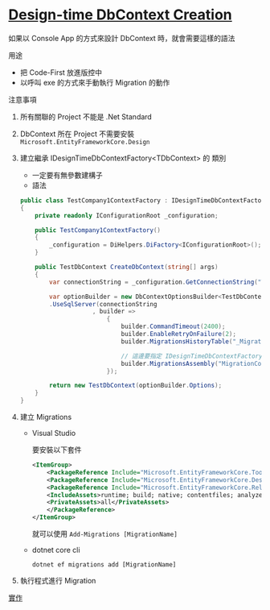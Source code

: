 # [Design-time DbContext Creation](https://docs.microsoft.com/zh-tw/ef/core/miscellaneous/cli/dbcontext-creation)

如果以 Console App 的方式來設計 DbContext 時，就會需要這樣的語法

用途

-   把 Code-First 放進版控中
-   以呼叫 exe 的方式來手動執行 Migration 的動作

注意事項

1. 所有關聯的 Project 不能是 .Net Standard
1. DbContext 所在 Project 不需要安裝 `Microsoft.EntityFrameworkCore.Design`
1. 建立繼承 IDesignTimeDbContextFactory\<TDbContext> 的 類別

    - 一定要有無參數建構子
    - 語法

    ```csharp
    public class TestCompany1ContextFactory : IDesignTimeDbContextFactory<TestDbContext>
    {
        private readonly IConfigurationRoot _configuration;

        public TestCompany1ContextFactory()
        {
            _configuration = DiHelpers.DiFactory<IConfigurationRoot>();
        }

        public TestDbContext CreateDbContext(string[] args)
        {
            var connectionString = _configuration.GetConnectionString("TestCompany1");

            var optionBuilder = new DbContextOptionsBuilder<TestDbContext>()
            .UseSqlServer(connectionString
                        , builder =>
                            {
                                builder.CommandTimeout(2400);
                                builder.EnableRetryOnFailure(2);
                                builder.MigrationsHistoryTable("_MigrationsHistory", "dbo");

                                // 這邊要指定 IDesignTimeDbContextFactory<T> 所在的 Assembly，而不是 DbContext 所在的 Assembly
                                builder.MigrationsAssembly("MigrationConsole");
                            });

            return new TestDbContext(optionBuilder.Options);
        }
    }
    ```

1. 建立 Migrations

    - Visual Studio

        要安裝以下套件

        ```xml
        <ItemGroup>
            <PackageReference Include="Microsoft.EntityFrameworkCore.Tools" Version="3.1.0" />
            <PackageReference Include="Microsoft.EntityFrameworkCore.Design" Version="3.1.0">
            <PackageReference Include="Microsoft.EntityFrameworkCore.Relational" Version="3.1.0" />
            <IncludeAssets>runtime; build; native; contentfiles; analyzers; buildtransitive</IncludeAssets>
            <PrivateAssets>all</PrivateAssets>
            </PackageReference>
        </ItemGroup>
        ```

        就可以使用 `Add-Migrations [MigrationName]`

    - dotnet core cli

        `dotnet ef migrations add [MigrationName]`

1. 執行程式進行 Migration

[實作](https://github.com/ragnakuei/DbMigrationsForEfCodeFirst)
